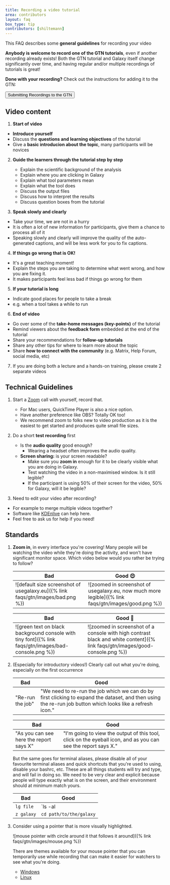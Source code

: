 ```yaml
---
title: Recording a video tutorial
area: contributors
layout: faq
box_type: tip
contributors: [shiltemann]
---
```


This FAQ describes some **general guidelines** for recording your video

**Anybody is welcome to record one of the GTN tutorials**, even if another recording already exists!
Both the GTN tutorial and Galaxy itself change significantly over time, and having regular and/or multiple recordings of tutorials is great!

**Done with your recording?** Check out the instructions for adding it to the GTN:

<a href="{% link faqs/gtn/recordings_add.md %}"><button type="button" class="btn btn-info">Submitting Recordings to the GTN</button></a>


## Video content

1. **Start of video**
  - **Introduce yourself**
  - Discuss the **questions and learning objectives** of the tutorial
  - Give a **basic introducion about the topic**, many participants will be novices

2. **Guide the learners through the tutorial step by step**
   - Explain the scientific background of the analysis
   - Explain where you are clicking in Galaxy
   - Explain what tool parameters mean
   - Explain what the tool does
   - Discuss the output files
   - Discuss how to interpret the results
   - Discuss question boxes from the tutorial

3. **Speak slowly and clearly**
  - Take your time, we are not in a hurry
  - It is often a lot of new information for participants, give them a chance to process all of it
  - Speaking slowly and clearly will improve the quality of the auto-generated captions, and will be less work for you to fix captions.

4. **If things go wrong that is OK!**
  - It's a great teaching moment!
  - Explain the steps you are taking to determine what went wrong, and how you are fixing it.
  - It makes participants feel less bad if things go wrong for them

5. **If your tutorial is long**
  - Indicate good places for people to take a break
  - e.g. when a tool takes a while to run

6. **End of video**
  - Go over some of the **take-home messages (key-points)** of the tutorial
  - Remind viewers about the **feedback form** embedded at the end of the tutorial
  - Share your recommendations for **follow-up tutorials**
  - Share any other tips for where to learn more about the topic
  - Share **how to connect with the community** (e.g. Matrix, Help Forum, social media, etc)

7. If you are doing both a lecture and a hands-on training, please create 2 separate videos


## Technical Guidelines

1. Start a [Zoom](https://zoom.us/) call with yourself, record that.
   - For Mac users, QuickTime Player is also a nice option.
   - Have another preference like OBS? Totally OK too!
   - We recommend zoom to folks new to video production as it is the easiest to get started and produces quite small file sizes.

2. Do a short **test recording** first
   - Is the **audio quality** good enough?
     - Wearing a headset often improves the audio quality.
   - **Screen sharing:** is your screen readable?
     - Make sure you **zoom in** enough for it to be clearly visible what you are doing in Galaxy.
     - Test watching the video in a non-maximised window. Is it still legible?
     - If the participant is using 50% of their screen for the video, 50% for Galaxy, will it be legible?

3. Need to edit your video after recording?
  - For example to merge multiple videos together?
  - Software like [KDEnlive](https://kdenlive.org/en/) can help here.
  - Feel free to ask us for help if you need!


## Standards

1. **Zoom in**, in every interface you're covering! Many people will be watching the video while they're doing the activity, and won't have significant monitor space. Which video below would you rather be trying to follow?

   Bad | Good 😍
   --- | ---
   ![default size screenshot of usegalaxy.eu]({% link faqs/gtn/images/bad.png %}) | ![zoomed in screenshot of usegalaxy.eu, now much more legible]({% link faqs/gtn/images/good.png %})

   Bad | Good 🤩
   --- | ---
   ![green text on black background console with tiny font]({% link faqs/gtn/images/bad-console.png %}) | ![zoomed in screenshot of a console with high contrast black and white content]({% link faqs/gtn/images/good-console.png %})

2. (Especially for introductory videos!) Clearly call out what you're doing, especially on the first occurrence

   Bad | Good
   --- | ---
   "Re-run the job" | "We need to re-run the job which we can do by first clicking to expand the dataset, and then using the re-run job button which looks like a refresh icon."

   Bad | Good
   --- | ---
   "As you can see here the report says X" | "I'm going to view the output of this tool, click on the eyeball icon, and as you can see the report says X."

   But the same goes for terminal aliases, please disable all of your favourite terminal aliases and quick shortcuts that you're used to using, disable your bashrc, etc. These are all things students will try and type, and will fail in doing so. We need to be very clear and explicit because people will type exactly what is on the screen, and their environment should at minimum match yours.

   Bad | Good
   --- | ---
   `lg file`| `ls -al | grep file`
   `z galaxy`| `cd path/to/the/galaxy`

3. Consider using a pointer that is more visually highlighted.

   ![mouse pointer with circle around it that follows it around]({% link faqs/gtn/images/mouse.png %})

   There are themes available for your mouse pointer that you can temporarily use while recording that can make it easier for watchers to see what you're doing.

   - [Windows](https://www.microsoft.com/en-us/p/mouse-pointer-highlight/9p7sb9s4rq7z?activetab=pivot:overviewtab)
   - [Linux](https://askubuntu.com/questions/777896/how-do-i-highlight-my-mouse-pointer-while-screen-recording/917587#917587)


